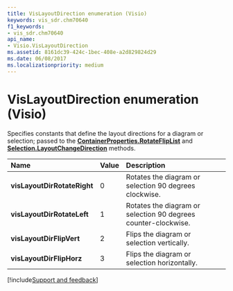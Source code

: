```yaml
---
title: VisLayoutDirection enumeration (Visio)
keywords: vis_sdr.chm70640
f1_keywords:
- vis_sdr.chm70640
api_name:
- Visio.VisLayoutDirection
ms.assetid: 8161dc39-424c-1bec-408e-a2d829824d29
ms.date: 06/08/2017
ms.localizationpriority: medium
---
```



# VisLayoutDirection enumeration (Visio)

Specifies constants that define the layout directions for a diagram or selection; passed to the **[ContainerProperties.RotateFlipList](Visio.ContainerProperties.RotateFlipList.md)** and **[Selection.LayoutChangeDirection](Visio.Selection.LayoutChangeDirection.md)** methods.



|Name|Value|Description|
|:-----|:-----|:-----|
| **visLayoutDirRotateRight**|0|Rotates the diagram or selection 90 degrees clockwise.|
| **visLayoutDirRotateLeft**|1|Rotates the diagram or selection 90 degrees counter-clockwise.|
| **visLayoutDirFlipVert**|2|Flips the diagram or selection vertically.|
| **visLayoutDirFlipHorz**|3|Flips the diagram or selection horizontally.|

[!include[Support and feedback](~/includes/feedback-boilerplate.md)]